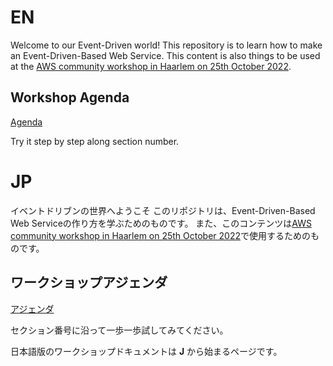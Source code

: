 # EN
Welcome to our Event-Driven world!
This repository is to learn how to make an Event-Driven-Based Web Service.
This content is also things to be used at the [AWS community workshop in Haarlem on 25th October 2022](https://awsug.nl/events/2022/10/25/lets-build-an-event-driven-saas-with-payment/).

## Workshop Agenda
[Agenda](https://github.com/hugtechio/sample-transcribe-service/wiki/0.-Sample-transcribe-service)

Try it step by step along section number.


# JP
イベントドリブンの世界へようこそ
このリポジトリは、Event-Driven-Based Web Serviceの作り方を学ぶためのものです。
また、このコンテンツは[AWS community workshop in Haarlem on 25th October 2022](https://awsug.nl/events/2022/10/25/lets-build-an-event-driven-saas-with-payment/)で使用するためのものです。

## ワークショップアジェンダ
[アジェンダ](https://github.com/hugtechio/sample-transcribe-service/wiki/J-0.-Sample-transcribe-service)

セクション番号に沿って一歩一歩試してみてください。

日本語版のワークショップドキュメントは **J** から始まるページです。 
